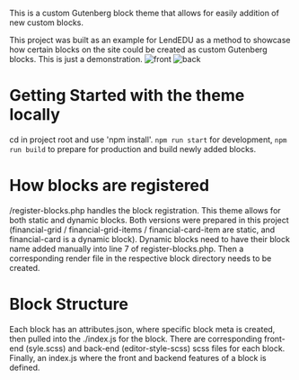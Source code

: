 This is a custom Gutenberg block theme that allows for easily addition of new custom blocks. 


This project was built as an example for LendEDU as a method to showcase how certain blocks on the site could be created as custom Gutenberg blocks. This is just a demonstration.
![front](https://github.com/endurain/lendedu/assets/37851511/e8bf81b1-2d45-44ef-b23a-0a6a94378602)
![back](https://github.com/endurain/lendedu/assets/37851511/f8332310-91d4-4e67-8262-fa84e3e399e0)


# Getting Started with the theme locally

cd in project root and use 'npm install'. `npm run start` for development, `npm run build` to prepare for production and build newly added blocks.

# How blocks are registered 
/register-blocks.php handles the block registration. This theme allows for both static and dynamic blocks. Both versions were prepared in this project (financial-grid / financial-grid-items / financial-card-item are static, and financial-card is a dynamic block). Dynamic blocks need to have their block name added manually into line 7 of register-blocks.php. Then a corresponding render file in the respective block directory needs to be created.  

# Block Structure 
Each block has an attributes.json, where specific block meta is created, then pulled into the ./index.js for the block. There are corresponding front-end (syle.scss) and back-end (editor-style-scss) scss files for each block. Finally, an index.js where the front and backend features of a block is defined. 


